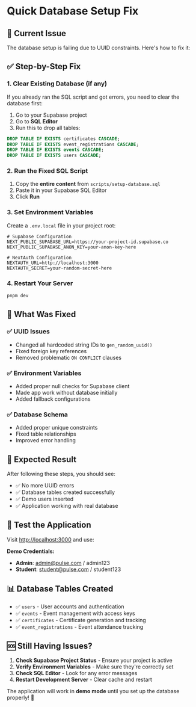 # Quick Database Setup Fix

## 🚨 Current Issue
The database setup is failing due to UUID constraints. Here's how to fix it:

## ✅ Step-by-Step Fix

### 1. Clear Existing Database (if any)
If you already ran the SQL script and got errors, you need to clear the database first:

1. Go to your Supabase project
2. Go to **SQL Editor**
3. Run this to drop all tables:
```sql
DROP TABLE IF EXISTS certificates CASCADE;
DROP TABLE IF EXISTS event_registrations CASCADE;
DROP TABLE IF EXISTS events CASCADE;
DROP TABLE IF EXISTS users CASCADE;
```

### 2. Run the Fixed SQL Script
1. Copy the **entire content** from `scripts/setup-database.sql`
2. Paste it in your Supabase SQL Editor
3. Click **Run**

### 3. Set Environment Variables
Create a `.env.local` file in your project root:

```env
# Supabase Configuration
NEXT_PUBLIC_SUPABASE_URL=https://your-project-id.supabase.co
NEXT_PUBLIC_SUPABASE_ANON_KEY=your-anon-key-here

# NextAuth Configuration
NEXTAUTH_URL=http://localhost:3000
NEXTAUTH_SECRET=your-random-secret-here
```

### 4. Restart Your Server
```bash
pnpm dev
```

## 🔧 What Was Fixed

### ✅ UUID Issues
- Changed all hardcoded string IDs to `gen_random_uuid()`
- Fixed foreign key references
- Removed problematic `ON CONFLICT` clauses

### ✅ Environment Variables
- Added proper null checks for Supabase client
- Made app work without database initially
- Added fallback configurations

### ✅ Database Schema
- Added proper unique constraints
- Fixed table relationships
- Improved error handling

## 🎯 Expected Result

After following these steps, you should see:
- ✅ No more UUID errors
- ✅ Database tables created successfully
- ✅ Demo users inserted
- ✅ Application working with real database

## 🚀 Test the Application

Visit [http://localhost:3000](http://localhost:3000) and use:

**Demo Credentials:**
- **Admin**: admin@pulse.com / admin123
- **Student**: student@pulse.com / student123

## 📊 Database Tables Created

- ✅ `users` - User accounts and authentication
- ✅ `events` - Event management with access keys
- ✅ `certificates` - Certificate generation and tracking
- ✅ `event_registrations` - Event attendance tracking

## 🆘 Still Having Issues?

1. **Check Supabase Project Status** - Ensure your project is active
2. **Verify Environment Variables** - Make sure they're correctly set
3. **Check SQL Editor** - Look for any error messages
4. **Restart Development Server** - Clear cache and restart

The application will work in **demo mode** until you set up the database properly! 🎉 
